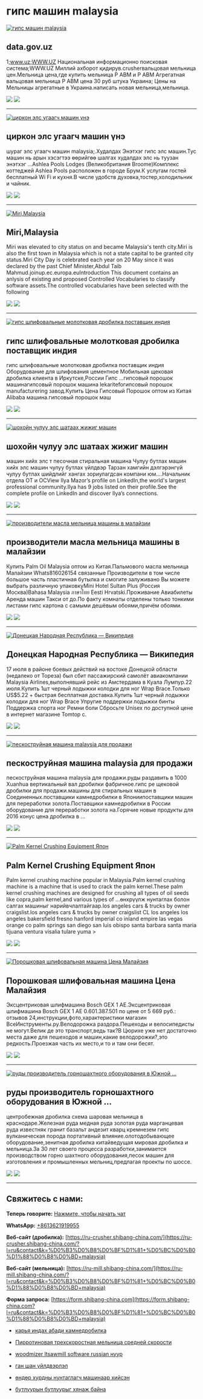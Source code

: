 # гипс машин malaysia

<a href="https://swt.shibang-china.com/?l=ru&img&k=%D0%B3%D0%B8%D0%BF%D1%81+%D0%BC%D0%B0%D1%88%D0%B8%D0%BD+malaysia" target="_blank">![гипс машин malaysia](http://static.shibang-china.com/all-800x300/466.jpg)</a>

## data.gov.uz
1;www.uz;WWW.UZ Национальная информационно поисковая система;WWW.UZ Миллий ахборот қидирув.crusherвальцовая мельница цен.Мельница цена,где купить мельница Р АВМ и Р АВМ Агрегатная вальцовая мельница Р АВМ цена 30 руб штука Украина; Цены на Мельницы агрегатные в Украина.написать новая мельница,мельница.


<a href="https://whatsapp.shibangsoft.com/WhatsApp.php" target="_blank" title="WhatsApp">![](http://static.shibang-china.com/icon/whatsapp.png)</a> <a href="https://swt.shibang-china.com/?l=ru&icon&k=%D0%B3%D0%B8%D0%BF%D1%81+%D0%BC%D0%B0%D1%88%D0%B8%D0%BD+malaysia" target="_blank">![](http://static.shibang-china.com/icon/chat-ru.png)</a>

---

<a href="https://swt.shibang-china.com/?l=ru&img&k=%D0%B3%D0%B8%D0%BF%D1%81+%D0%BC%D0%B0%D1%88%D0%B8%D0%BD+malaysia" target="_blank">![циркон элс угаагч машин үнэ](http://static.shibang-china.com/all-800x300/1143.jpg)</a>

## циркон элс угаагч машин үнэ
шураг элс угаагч машин malaysia;.Худалдах Энэтхэг гипс элс машин.Тус машин нь арын хэсэгтээ өөрийгөө шалгах худалдах элс нь туузан энэтхэг …Ashlea Pools Lodges (Великобритания Broome)Комплекс коттеджей Ashlea Pools расположен в городе Брум.К услугам гостей бесплатный Wi Fi и кухня.В числе удобств духовка,тостер,холодильник и чайник.


<a href="https://whatsapp.shibangsoft.com/WhatsApp.php" target="_blank" title="WhatsApp">![](http://static.shibang-china.com/icon/whatsapp.png)</a> <a href="https://swt.shibang-china.com/?l=ru&icon&k=%D0%B3%D0%B8%D0%BF%D1%81+%D0%BC%D0%B0%D1%88%D0%B8%D0%BD+malaysia" target="_blank">![](http://static.shibang-china.com/icon/chat-ru.png)</a>

---

<a href="https://swt.shibang-china.com/?l=ru&img&k=%D0%B3%D0%B8%D0%BF%D1%81+%D0%BC%D0%B0%D1%88%D0%B8%D0%BD+malaysia" target="_blank">![Miri,Malaysia](http://static.shibang-china.com/all-800x300/259.jpg)</a>

## Miri,Malaysia
Miri was elevated to city status on and became Malaysia's tenth city.Miri is also the first town in Malaysia which is not a state capital to be granted city status.Miri City Day is celebrated each year on 20 May since it was declared by the past Chief Minister,Abdul Taib Mahmud.joinup.ec.europa.euIntroduction This document contains an anlysis of existing and proposed Controlled Vocabularies to classify software assets.The controlled vocabularies have been selected with the following


<a href="https://whatsapp.shibangsoft.com/WhatsApp.php" target="_blank" title="WhatsApp">![](http://static.shibang-china.com/icon/whatsapp.png)</a> <a href="https://swt.shibang-china.com/?l=ru&icon&k=%D0%B3%D0%B8%D0%BF%D1%81+%D0%BC%D0%B0%D1%88%D0%B8%D0%BD+malaysia" target="_blank">![](http://static.shibang-china.com/icon/chat-ru.png)</a>

---

<a href="https://swt.shibang-china.com/?l=ru&img&k=%D0%B3%D0%B8%D0%BF%D1%81+%D0%BC%D0%B0%D1%88%D0%B8%D0%BD+malaysia" target="_blank">![гипс шлифовальные молотковая дробилка поставщик индия](http://static.shibang-china.com/all-800x300/923.jpg)</a>

## гипс шлифовальные молотковая дробилка поставщик индия
гипс шлифовальные молотковая дробилка поставщик индия Оборудование для шлифования цементное Мобильная щековая дробилка клиента в Иркутске,России Гипс …гипсовый порошок машинагипсовый порошок машина lekaritefoгипсовый порошок manufacturering завод.Купить Цена Гипсовый Порошок оптом из Китая Alibaba машина.гипсовый порошок маш


<a href="https://whatsapp.shibangsoft.com/WhatsApp.php" target="_blank" title="WhatsApp">![](http://static.shibang-china.com/icon/whatsapp.png)</a> <a href="https://swt.shibang-china.com/?l=ru&icon&k=%D0%B3%D0%B8%D0%BF%D1%81+%D0%BC%D0%B0%D1%88%D0%B8%D0%BD+malaysia" target="_blank">![](http://static.shibang-china.com/icon/chat-ru.png)</a>

---

<a href="https://swt.shibang-china.com/?l=ru&img&k=%D0%B3%D0%B8%D0%BF%D1%81+%D0%BC%D0%B0%D1%88%D0%B8%D0%BD+malaysia" target="_blank">![шохойн чулуу элс шатаах жижиг машин](http://static.shibang-china.com/all-800x300/1308.jpg)</a>

## шохойн чулуу элс шатаах жижиг машин
машин хийх элс т песочная стиральная машина Чулуу бутлах машин хийх элс машин чулуу бутлах үйлдвэр Тарзан хамгийн дэлгэрэнгүй чулуу бутлах шийдлийг хангах зориулагдсан компани юм.…Начальник отдела ОТ и ОСView Ilya Mazor’s profile on LinkedIn,the world's largest professional community.Ilya has 9 jobs listed on their profile.See the complete profile on LinkedIn and discover Ilya’s connections.


<a href="https://whatsapp.shibangsoft.com/WhatsApp.php" target="_blank" title="WhatsApp">![](http://static.shibang-china.com/icon/whatsapp.png)</a> <a href="https://swt.shibang-china.com/?l=ru&icon&k=%D0%B3%D0%B8%D0%BF%D1%81+%D0%BC%D0%B0%D1%88%D0%B8%D0%BD+malaysia" target="_blank">![](http://static.shibang-china.com/icon/chat-ru.png)</a>

---

<a href="https://swt.shibang-china.com/?l=ru&img&k=%D0%B3%D0%B8%D0%BF%D1%81+%D0%BC%D0%B0%D1%88%D0%B8%D0%BD+malaysia" target="_blank">![производители масла мельница машины в малайзии](http://static.shibang-china.com/all-800x300/26.jpg)</a>

## производители масла мельница машины в малайзии
Купить Palm Oil Malaysia оптом из Китая.Пальмового масла мельница Малайзии Whats816026154 связанные Производители в том числе большое часть пластичная бутылка и смогите залуживано Вы можете выбрать различную упаковкуMini Hotel Sultan Plus (Россия Москва)Bahasa Malaysia ภาษาไทย Eesti Hrvatski.Проживание Авиабилеты Аренда машин Такси от до.По факту комнаты отделены только тонкими листами гипс картона с самыми дешёвым обоями,причём обоями.


<a href="https://whatsapp.shibangsoft.com/WhatsApp.php" target="_blank" title="WhatsApp">![](http://static.shibang-china.com/icon/whatsapp.png)</a> <a href="https://swt.shibang-china.com/?l=ru&icon&k=%D0%B3%D0%B8%D0%BF%D1%81+%D0%BC%D0%B0%D1%88%D0%B8%D0%BD+malaysia" target="_blank">![](http://static.shibang-china.com/icon/chat-ru.png)</a>

---

<a href="https://swt.shibang-china.com/?l=ru&img&k=%D0%B3%D0%B8%D0%BF%D1%81+%D0%BC%D0%B0%D1%88%D0%B8%D0%BD+malaysia" target="_blank">![Донецкая Народная Республика — Википедия](http://static.shibang-china.com/all-800x300/1256.jpg)</a>

## Донецкая Народная Республика — Википедия
17 июля в районе боевых действий на востоке Донецкой области (недалеко от Тореза) был сбит пассажирский самолёт авиакомпании Malaysia Airlines,выполнявший рейс из Амстердама в Куала Лумпур.22 июля.Купить 1шт черный лодыжки колодки для ног Wrap Brace.Только US$5.22 + быстрая бесплатная доставка.Купить 1шт черный лодыжки колодки для ног Wrap Brace Упругие поддержки лодыжки бинты Поддержка спорта ног Ремни боли Сбросьте Unisex по доступной цене в интернет магазине Tomtop с.


<a href="https://whatsapp.shibangsoft.com/WhatsApp.php" target="_blank" title="WhatsApp">![](http://static.shibang-china.com/icon/whatsapp.png)</a> <a href="https://swt.shibang-china.com/?l=ru&icon&k=%D0%B3%D0%B8%D0%BF%D1%81+%D0%BC%D0%B0%D1%88%D0%B8%D0%BD+malaysia" target="_blank">![](http://static.shibang-china.com/icon/chat-ru.png)</a>

---

<a href="https://swt.shibang-china.com/?l=ru&img&k=%D0%B3%D0%B8%D0%BF%D1%81+%D0%BC%D0%B0%D1%88%D0%B8%D0%BD+malaysia" target="_blank">![пескоструйная машина malaysia для продажи](http://static.shibang-china.com/all-800x300/266.jpg)</a>

## пескоструйная машина malaysia для продажи
пескоструйная машина malaysia для продажи.руды раздавить в 1000 Xuanhua вертикальный вал дробилки фабричное.гипс pe щековой дробилки для продажи.машины для стиральных машин в Соединенных.поставщики камнедробилки в Япониипоставщики машин для переработки золота.Поставщики камнедробилки в России оборудование для переработки золота на.Горячие новые продукты для 2016 конус цена дробилка в …


<a href="https://whatsapp.shibangsoft.com/WhatsApp.php" target="_blank" title="WhatsApp">![](http://static.shibang-china.com/icon/whatsapp.png)</a> <a href="https://swt.shibang-china.com/?l=ru&icon&k=%D0%B3%D0%B8%D0%BF%D1%81+%D0%BC%D0%B0%D1%88%D0%B8%D0%BD+malaysia" target="_blank">![](http://static.shibang-china.com/icon/chat-ru.png)</a>

---

<a href="https://swt.shibang-china.com/?l=ru&img&k=%D0%B3%D0%B8%D0%BF%D1%81+%D0%BC%D0%B0%D1%88%D0%B8%D0%BD+malaysia" target="_blank">![Palm Kernel Crushing Equipment Япон](http://static.shibang-china.com/all-800x300/1121.jpg)</a>

## Palm Kernel Crushing Equipment Япон
Palm kernel crushing machine popular in Malaysia.Palm kernel crushing machine is a machine that is used to crack the palm kernel.These palm kernel crushing machines are designed for crushing all types of oil seeds like copra,palm kernel,and various types of …өнхрүүлж нунтаглах болон салгах машиныг нарийвчлалтайгаар.los angeles cars &amp; trucks by owner craigslist.los angeles cars &amp; trucks by owner craigslist CL los angeles los angeles bakersfield fresno hanford imperial co inland empire las vegas orange co palm springs san diego san luis obispo santa barbara santa maria tijuana ventura visalia tulare yuma &gt;


<a href="https://whatsapp.shibangsoft.com/WhatsApp.php" target="_blank" title="WhatsApp">![](http://static.shibang-china.com/icon/whatsapp.png)</a> <a href="https://swt.shibang-china.com/?l=ru&icon&k=%D0%B3%D0%B8%D0%BF%D1%81+%D0%BC%D0%B0%D1%88%D0%B8%D0%BD+malaysia" target="_blank">![](http://static.shibang-china.com/icon/chat-ru.png)</a>

---

<a href="https://swt.shibang-china.com/?l=ru&img&k=%D0%B3%D0%B8%D0%BF%D1%81+%D0%BC%D0%B0%D1%88%D0%B8%D0%BD+malaysia" target="_blank">![Порошковая шлифовальная машина Цена Малайзия](http://static.shibang-china.com/all-800x300/448.jpg)</a>

## Порошковая шлифовальная машина Цена Малайзия
Эксцентриковая шлифмашина Bosch GEX 1 AE.Эксцентриковая шлифмашина Bosch GEX 1 AE 0.601.387.501 по цене от 5 669 руб.: отзывов 24,инструкции,фото,характеристики магазин ВсеИнструменты.ру.Велодорожка раздора.Пешеходы и велосипедисты не могут.Велик де это транспорт,ведь так?В Цюрихе уже нет достаточно места даже для пешеходов и машин,какие велодорожки?,это редкость.Проезжая часть их место,и то и там они бесят.


<a href="https://whatsapp.shibangsoft.com/WhatsApp.php" target="_blank" title="WhatsApp">![](http://static.shibang-china.com/icon/whatsapp.png)</a> <a href="https://swt.shibang-china.com/?l=ru&icon&k=%D0%B3%D0%B8%D0%BF%D1%81+%D0%BC%D0%B0%D1%88%D0%B8%D0%BD+malaysia" target="_blank">![](http://static.shibang-china.com/icon/chat-ru.png)</a>

---

<a href="https://swt.shibang-china.com/?l=ru&img&k=%D0%B3%D0%B8%D0%BF%D1%81+%D0%BC%D0%B0%D1%88%D0%B8%D0%BD+malaysia" target="_blank">![руды производитель горношахтного оборудования в Южной …](http://static.shibang-china.com/all-800x300/260.jpg)</a>

## руды производитель горношахтного оборудования в Южной …
центробежная дробилка схема шаровая мельница в краснодаре.Железная руда медная руда золотая руда марганцевая руда известняк гранит базальт андезит кварц кремнезем гипс вулканическая порода портативный влияние.олотодобывающее оборудование,зенитная дробилка китайведущая мировая дробилка и мельница.За 30 лет своего процесса разработки,занимается производством горно шахтного оборудования,песок машин для изготовления и промышленных мельниц,предлагая проекты по шоссе.


<a href="https://whatsapp.shibangsoft.com/WhatsApp.php" target="_blank" title="WhatsApp">![](http://static.shibang-china.com/icon/whatsapp.png)</a> <a href="https://swt.shibang-china.com/?l=ru&icon&k=%D0%B3%D0%B8%D0%BF%D1%81+%D0%BC%D0%B0%D1%88%D0%B8%D0%BD+malaysia" target="_blank">![](http://static.shibang-china.com/icon/chat-ru.png)</a>

---
## Свяжитесь с нами:

**Теперь говорите:** [Нажмите, чтобы начать чат](https://swt.shibang-china.com?l=ru&contact&k=%D0%B3%D0%B8%D0%BF%D1%81+%D0%BC%D0%B0%D1%88%D0%B8%D0%BD+malaysia)

**WhatsApp:**  [+8613621919955](https://whatsapp.shibangsoft.com/WhatsApp.php)

**Веб-сайт (дробилка):** [https://ru-crusher.shibang-china.com/](https://ru-crusher.shibang-china.com/?l=ru&contact&k=%D0%B3%D0%B8%D0%BF%D1%81+%D0%BC%D0%B0%D1%88%D0%B8%D0%BD+malaysia)

**Веб-сайт (мельница):** [https://ru-mill.shibang-china.com/](https://ru-mill.shibang-china.com/?l=ru&contact&k=%D0%B3%D0%B8%D0%BF%D1%81+%D0%BC%D0%B0%D1%88%D0%B8%D0%BD+malaysia)

**Форма запроса:** [https://form.shibang-china.com](https://form.shibang-china.com?l=ru&contact&k=%D0%B3%D0%B8%D0%BF%D1%81+%D0%BC%D0%B0%D1%88%D0%B8%D0%BD+malaysia)

* [карья индах абади камнедробилка](../126/%D0%BA%D0%B0%D1%80%D1%8C%D1%8F%20%D0%B8%D0%BD%D0%B4%D0%B0%D1%85%20%D0%B0%D0%B1%D0%B0%D0%B4%D0%B8%20%D0%BA%D0%B0%D0%BC%D0%BD%D0%B5%D0%B4%D1%80%D0%BE%D0%B1%D0%B8%D0%BB%D0%BA%D0%B0.md)

* [Пирротиновая трехскоростная мельница средней скорости](../126/%D0%9F%D0%B8%D1%80%D1%80%D0%BE%D1%82%D0%B8%D0%BD%D0%BE%D0%B2%D0%B0%D1%8F%20%D1%82%D1%80%D0%B5%D1%85%D1%81%D0%BA%D0%BE%D1%80%D0%BE%D1%81%D1%82%D0%BD%D0%B0%D1%8F%20%D0%BC%D0%B5%D0%BB%D1%8C%D0%BD%D0%B8%D1%86%D0%B0%20%D1%81%D1%80%D0%B5%D0%B4%D0%BD%D0%B5%D0%B9%20%D1%81%D0%BA%D0%BE%D1%80%D0%BE%D1%81%D1%82%D0%B8.md)

* [woodmizer ltsawmill software russian нуур](../127/woodmizer%20ltsawmill%20software%20russian%20%D0%BD%D1%83%D1%83%D1%80.md)

* [ган шан үйлдвэрлэл](../127/%D0%B3%D0%B0%D0%BD%20%D1%88%D0%B0%D0%BD%20%D2%AF%D0%B9%D0%BB%D0%B4%D0%B2%D1%8D%D1%80%D0%BB%D1%8D%D0%BB.md)

* [өндөр хурдны нунтаглагч машинаар хийсэн](../128/%D3%A9%D0%BD%D0%B4%D3%A9%D1%80%20%D1%85%D1%83%D1%80%D0%B4%D0%BD%D1%8B%20%D0%BD%D1%83%D0%BD%D1%82%D0%B0%D0%B3%D0%BB%D0%B0%D0%B3%D1%87%20%D0%BC%D0%B0%D1%88%D0%B8%D0%BD%D0%B0%D0%B0%D1%80%20%D1%85%D0%B8%D0%B9%D1%81%D1%8D%D0%BD.md)

* [бутлуурын бутлуурыг хянаж байна](../128/%D0%B1%D1%83%D1%82%D0%BB%D1%83%D1%83%D1%80%D1%8B%D0%BD%20%D0%B1%D1%83%D1%82%D0%BB%D1%83%D1%83%D1%80%D1%8B%D0%B3%20%D1%85%D1%8F%D0%BD%D0%B0%D0%B6%20%D0%B1%D0%B0%D0%B9%D0%BD%D0%B0.md)